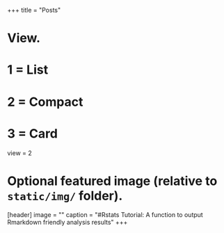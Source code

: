 +++
title = "Posts"

# View.
#   1 = List
#   2 = Compact
#   3 = Card
view = 2

# Optional featured image (relative to `static/img/` folder).
[header]
image = ""
caption = "#Rstats Tutorial: A function to output Rmarkdown friendly analysis results"
+++
